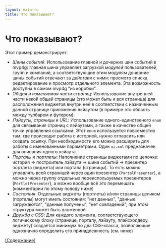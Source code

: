 ```yaml
---
layout: main-ru
title: Что показывают?
---
```


# Что показывают?

Этот пример демонстрирует:

- *Шины событий*: Использование главной и дочерних шин событий в mvp4g: главная шина управляет загрузкой _модулей_ пользователей, групп и компаний, а соответствующие этим модулям дочерние шины событий отвечают за _действия_ с ними: просмотр списка, редактирование и просмотр отдельного элемента. Эта возможность доступна в самом mvp4g "из коробки".
- *Общая и изменяемая части страниц*: Использование внутренней  части некой общей страницы (это может быть и вся страница) для расположения виджетов внутри неё в соответствии с назначенным данной странице приложения лэйаутом (в примере это область между тулбаром и футером).
- *Лэйауты, страницы и URL*: Использование одного-единственого `enum` для связывания страниц с лэйаутами, а также в качестве общей точки управления ссылками. Этот `enum` используется повсеместно там, где происходит работа с историей, нужно отпарсить или создать ссылку. При необходимости его можно расширить для работы с именованными параметрами. Один `ui.xml` предназначен для описания одного лэйаута.
- *Порталы и портлеты*: Наполнение страницы виджетами по цепочке: история -> построитель лэйаута -> шина событий -> презентер портлета (виджета) или портала (страницы). То есть можно управлять всей страницей через один презентер (`PortalPresenter`), а можно через группу отдельных переиспользуемых презентеров (`PortletPresenter`), а можно вообще всё это перемешать (комментарии по этому поводу  ниже)
- *Состояния*: Отдельные виджеты (портлеты) и/или страницы целиком (порталы) могут иметь состояния: "нет данных", "данные загружаются", "данные получены", "нет совпадений", при этом структура может быть вложенной.
- *Дружба с CSS*: Для каждого элемента, соответствующего логическому блоку (странице, порталу, лэйауту, плэйсхолдеру, виджету) создаётся минимум по два CSS-класса, позволяющие однозначно определить его принадлежность (см. ниже)

[[Содержание]](./index-ru.html)

